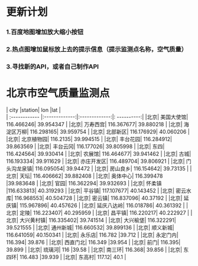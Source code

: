 # 更新计划       
### 1.百度地图增加放大缩小按钮        
### 2.热点图增加鼠标放上去的提示信息（提示监测点名称，空气质量）       
### 3.寻找新的API，或者自己制作API       

# 北京市空气质量监测点       
| city	|station|	lon	|lat |      
| :------------ |:-------------:|:-------------:|: ----------:|
|北京|	美国大使馆|	116.466246|	39.954347       |
|北京|	万寿西宫|	116.367677|	39.880218       |
|北京|	海淀区万柳|	116.298165|	39.959754       |
|北京|	北部新区|	116.176929|	40.060206       |
|北京|	北京植物园|	116.2135|	39.994515   |
|北京|	丰台花园|	116.284912|	39.863569   |
|北京|	丰台云冈|	116.177026|	39.805998   |
|北京|	东四|	116.424564|	39.930414   |
|北京|	农展馆|	116.464677|	39.941462   |
|北京|	古城|	116.193334|	39.911629   |
|北京|	亦庄开发区|	116.489704|	39.806921   |
|北京|	门头沟龙泉镇|	116.095054|	39.94472    |
|北京|	房山良乡|	116.154642|	39.73135    |
|北京|	天坛|	116.406662|	39.882408   |
|北京|	奥体中心|	116.399478	|39.983648   |
|北京|	官园|	116.362294|	39.932693   |
|北京|	怀柔镇	|116.633813|	40.319293   |
|北京|	平谷镇|	117.107677|	40.143452   |
|北京|	密云水库|	116.968553|	40.504728   |
|北京|	密云镇|	116.837096|	40.37192    |
|北京|	延庆镇|	115.967896|	40.457626   |
|北京|	延庆八达岭|	116.018786|	40.361392   |
|北京|	定陵|	116.223407|	40.295959   |
|北京|	昌平镇|	116.220217|	40.222927   |
|北京|	大兴黄村镇|	116.335402|	39.741514   |
|北京|	大兴榆垡|	116.322291|	39.521555   |
|北京|	通州新城|	116.660532|	39.899136   |
|北京|	顺义新城|	116.641059|	40.150341   |
|北京|	永乐店|	116.782	|39.712    |
|北京|	永定门内|	116.394|	39.876    |
|北京|	西直门北|	116.349	|39.954    |
|北京|	前门|	116.395|	39.899    |
|北京|	琉璃河|	116	|39.58   |
|北京|	南三环|	116.368|	39.856    |
|北京|	东四环|	116.483	|39.939    |
|北京|	东高村|	117.12|	40.1    |
